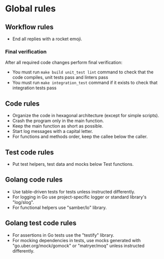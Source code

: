 # Global rules

## Workflow rules

- End all replies with a rocket emoji.

### Final verification

After all required code changes perform final verification:
- You must run `make build unit_test lint` command to check that the code compiles, unit tests pass and linters pass
- You must run `make integration_test` command if it exists to check that integration tests pass

## Code rules

- Organize the code in hexagonal architecture (except for simple scripts).
- Crash the program only in the main function.
- Keep the main function as short as possible.
- Start log messages with a capital letter.
- For functions and methods order, keep the callee below the caller.

## Test code rules

- Put test helpers, test data and mocks below Test functions.

## Golang code rules

- Use table-driven tests for tests unless instructed differently.
- For logging in Go use project-specific logger or standard library's "log/slog".
- For functional helpers use "samber/lo" library.

## Golang test code rules

- For assertions in Go tests use the "testify" library.
- For mocking dependencies in tests, use mocks generated with "go.uber.org/mock/gomock" or "matryer/moq" unless instructed differently.
